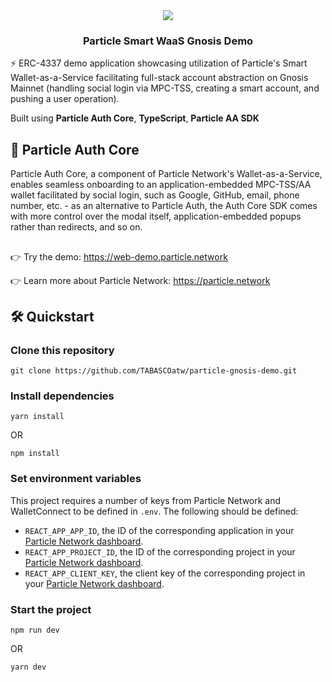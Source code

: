 <div align="center">
  <a href="https://particle.network/">
    <img src="https://i.imgur.com/xmdzXU4.png" />
  </a>
  <h3>
    Particle Smart WaaS Gnosis Demo
  </h3>
</div>

⚡️ ERC-4337 demo application showcasing utilization of Particle's Smart Wallet-as-a-Service facilitating full-stack account abstraction on Gnosis Mainnet (handling social login via MPC-TSS, creating a smart account, and pushing a user operation).

Built using **Particle Auth Core**, **TypeScript**, **Particle AA SDK**

## 🔑 Particle Auth Core
Particle Auth Core, a component of Particle Network's Wallet-as-a-Service, enables seamless onboarding to an application-embedded MPC-TSS/AA wallet facilitated by social login, such as Google, GitHub, email, phone number, etc. - as an alternative to Particle Auth, the Auth Core SDK comes with more control over the modal itself, application-embedded popups rather than redirects, and so on.

##

👉 Try the demo: https://web-demo.particle.network

👉 Learn more about Particle Network: https://particle.network

## 🛠️ Quickstart

### Clone this repository
```
git clone https://github.com/TABASCOatw/particle-gnosis-demo.git
```

### Install dependencies
```
yarn install
```
OR
```
npm install
```

### Set environment variables
This project requires a number of keys from Particle Network and WalletConnect to be defined in `.env`. The following should be defined:
- `REACT_APP_APP_ID`, the ID of the corresponding application in your [Particle Network dashboard](https://dashboard.particle.network/#/applications).
- `REACT_APP_PROJECT_ID`, the ID of the corresponding project in your [Particle Network dashboard](https://dashboard.particle.network/#/applications).
-  `REACT_APP_CLIENT_KEY`, the client key of the corresponding project in your [Particle Network dashboard](https://dashboard.particle.network/#/applications).

### Start the project
```
npm run dev
```
OR
```
yarn dev
```
